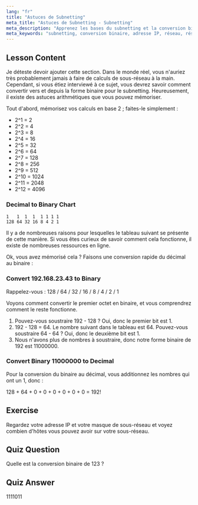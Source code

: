 ```yaml
---
lang: "fr"
title: "Astuces de Subnetting"
meta_title: "Astuces de Subnetting - Subnetting"
meta_description: "Apprenez les bases du subnetting et la conversion binaire pour le réseautage. Comprenez les adresses IP et les masques de sous-réseau avec ce guide convivial pour débutants. Commencez à apprendre maintenant !"
meta_keywords: "subnetting, conversion binaire, adresse IP, réseau, réseautage Linux, débutant, tutoriel, guide"
---
```


## Lesson Content

Je déteste devoir ajouter cette section. Dans le monde réel, vous n'auriez très probablement jamais à faire de calculs de sous-réseau à la main. Cependant, si vous étiez interviewé à ce sujet, vous devrez savoir comment convertir vers et depuis la forme binaire pour le subnetting. Heureusement, il existe des astuces arithmétiques que vous pouvez mémoriser.

Tout d'abord, mémorisez vos calculs en base 2 ; faites-le simplement :

- 2^1 = 2
- 2^2 = 4
- 2^3 = 8
- 2^4 = 16
- 2^5 = 32
- 2^6 = 64
- 2^7 = 128
- 2^8 = 256
- 2^9 = 512
- 2^10 = 1024
- 2^11 = 2048
- 2^12 = 4096

### Decimal to Binary Chart

```plaintext
1   1  1  1  1 1 1 1
128 64 32 16 8 4 2 1
```

Il y a de nombreuses raisons pour lesquelles le tableau suivant se présente de cette manière. Si vous êtes curieux de savoir comment cela fonctionne, il existe de nombreuses ressources en ligne.

Ok, vous avez mémorisé cela ? Faisons une conversion rapide du décimal au binaire :

### Convert 192.168.23.43 to Binary

Rappelez-vous : 128 / 64 / 32 / 16 / 8 / 4 / 2 / 1

Voyons comment convertir le premier octet en binaire, et vous comprendrez comment le reste fonctionne.

1. Pouvez-vous soustraire 192 - 128 ? Oui, donc le premier bit est 1.
2. 192 - 128 = 64. Le nombre suivant dans le tableau est 64. Pouvez-vous soustraire 64 - 64 ? Oui, donc le deuxième bit est 1.
3. Nous n'avons plus de nombres à soustraire, donc notre forme binaire de 192 est 11000000.

### Convert Binary 11000000 to Decimal

Pour la conversion du binaire au décimal, vous additionnez les nombres qui ont un 1, donc :

128 + 64 + 0 + 0 + 0 + 0 + 0 + 0 = 192!

## Exercise

Regardez votre adresse IP et votre masque de sous-réseau et voyez combien d'hôtes vous pouvez avoir sur votre sous-réseau.

## Quiz Question

Quelle est la conversion binaire de 123 ?

## Quiz Answer

1111011
